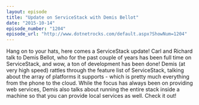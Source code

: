```yaml
---
layout: episode
title: "Update on ServiceStack with Demis Bellot"
date: "2015-10-14"
episode_number: "1204"
episode_url: "http://www.dotnetrocks.com/default.aspx?ShowNum=1204"
---
```


Hang on to your hats, here comes a ServiceStack update! Carl and Richard talk to Demis Bellot, who for the past couple of years has been full time on ServiceStack, and wow, a ton of development has been done! Demis (at very high speed) rattles through the feature list of ServiceStack, talking about the array of platforms it supports - which is pretty much everything from the phone to the cloud. While the focus has always been on providing web services, Demis also talks about running the entire stack inside a machine so that you can provide local services as well. Check it out!
